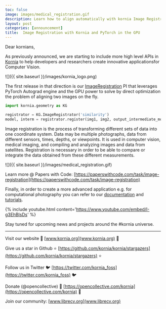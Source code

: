 ```yaml
---
toc: false
image: images/medical_registration.gif
description: Learn how to align automatically with kornia Image Registration API
layout: post
categories: [announcement]
title:  Image Registration with Kornia and PyTorch in the GPU 
---
```


Dear kornians,

As previously announced, we are starting to include more high level APIs in [Kornia](https://kornia.readthedocs.io/en/latest/tasks.html)
to help developers and researchers create innovative applicationsfor Computer Vision.

![]({{ site.baseurl }}/images/kornia_logo.png)

The first release in that direction is our [ImageRegistration](https://kornia.readthedocs.io/en/latest/geometry.transform.html#kornia.geometry.transform.image_registrator.ImageRegistrator) 
PI that leverages PyTorch Autograd engine and the GPU power to solve by direct optimization the problem of aligning two images on the fly.

```python
import kornia.geometry as KG

registrator = KG.ImageRegistrator('similarity')
model, interm = registrator.register(img1, img2, output_intermediate_models=True)
```

Image registration is the process of transforming different sets of data into one coordinate system. Data may be multiple photographs,
data from different sensors, times, depths, or viewpoints. It is used in computer vision, medical imaging, and compiling and analyzing
images and data from satellites. Registration is necessary in order to be able to compare or integrate the data obtained from these different measurements.

![]({{ site.baseurl }}/images/medical_registration.gif)

Learn more @ Papers with Code: [https://paperswithcode.com/task/image-registration](https://paperswithcode.com/task/image-registration)

Finally, in order to create a more advanced application e.g. for computational photography you can refer to our [documentation](https://kornia.readthedocs.io/en/latest/tasks.html)
and [tutorials](https://kornia-tutorials.readthedocs.io/en/latest/image_registration.html).

{% include youtube.html content='https://www.youtube.com/embed/I-g3EhBIsDs' %}

Stay tuned for upcoming news and projects around the #kornia universe.

-------------------

Visit our website 🚀 [www.kornia.org](www.kornia.org) 🚀

Give us a star in Github ⭐️ [https://github.com/kornia/kornia/stargazers](https://github.com/kornia/kornia/stargazers) ⭐️

Follow us in Twitter 🐦 [https://twitter.com/kornia_foss](https://twitter.com/kornia_foss) 🐦

Donate (@opencollective) 🙏 [https://opencollective.com/kornia](https://opencollective.com/kornia) 🙏

Join our community: [www.librecv.org](www.librecv.org)
